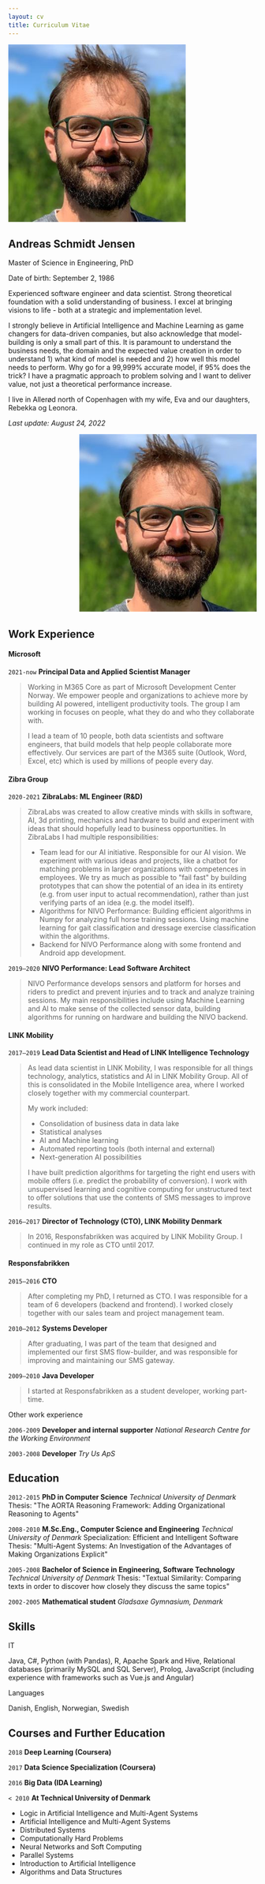 ```yaml
---
layout: cv
title: Curriculum Vitae
---
```


<div class="row mt-5">
    <div class="col-sm">
        <div id="portrait">
            <img src="img/asj.jpg" class="rounded-circle border float-right ml-3 mb-2" />
        </div>
        <h2 class="border-0">Andreas Schmidt Jensen</h2>
        <p class="lead">Master of Science in Engineering, PhD</p>
        <p>Date of birth: September 2, 1986</p>
        <p>
            Experienced software engineer and data scientist. Strong theoretical foundation with a solid understanding of business. I excel at bringing visions to life - both at a strategic and implementation level.
        </p>
        <p>
            I strongly believe in Artificial Intelligence and Machine Learning as game changers for data-driven companies, but also acknowledge that model-building is only a small part of this. It is paramount to understand the business needs, the domain and the expected value creation in order to understand 1) what kind of model is needed and 2) how well this model needs to perform. Why go for a 99,999% accurate model, if 95% does the trick? I have a pragmatic approach to problem solving and I want to deliver value, not just a theoretical performance increase.
        </p>
        <p>
            I live in Allerød north of Copenhagen with my wife, Eva and our daughters, Rebekka og Leonora.
        </p>
        <p class="float-right"><i>Last update: August 24, 2022</i></p>
    </div>
</div>
<div class="row mb-5">
    <div id="portrait-mini" class="col" style="text-align: right">
        <img src="img/asj.jpg" class="rounded-circle border" />
    </div>
</div>

## Work Experience

#### Microsoft
`2021-now`
**Principal Data and Applied Scientist Manager**
> Working in M365 Core as part of Microsoft Development Center Norway. We empower people and organizations to achieve more by building AI powered, intelligent productivity tools. The group I am working in focuses on people, what they do and who they collaborate with. 
> 
> I lead a team of 10 people, both data scientists and software engineers, that build models that help people collaborate more effectively. Our services are part of the M365 suite (Outlook, Word, Excel, etc) which is used by millions of people every day.

#### Zibra Group

`2020-2021`
**ZibraLabs: ML Engineer (R&D)**
> ZibraLabs was created to allow creative minds with skills in software, AI, 3d printing, mechanics and hardware to build and experiment with ideas that should hopefully lead to business opportunities. In ZibraLabs I had multiple responsibilities:
> - Team lead for our AI initiative. Responsible for our AI vision. We experiment with various ideas and projects, like a chatbot for matching problems in larger organizations with competences in employees. We try as much as possible to "fail fast" by building prototypes that can show the potential of an idea in its entirety (e.g. from user input to actual recommendation), rather than just verifying parts of an idea (e.g. the model itself).
> - Algorithms for NIVO Performance: Building efficient algorithms in Numpy for analyzing full horse training sessions. Using machine learning for gait classification and dressage exercise classification within the algorithms.
> - Backend for NIVO Performance along with some frontend and Android app development. 

`2019—2020`
**NIVO Performance: Lead Software Architect**
> NIVO Performance develops sensors and platform for horses and riders to predict and prevent injuries and to track and analyze training sessions.
> My main responsibilities include using Machine Learning and AI to make sense of the collected sensor data, building algorithms for running on hardware and building the NIVO  backend.

#### LINK Mobility

`2017—2019`
**Lead Data Scientist and Head of LINK Intelligence Technology**
> As lead data scientist in LINK Mobility, I was responsible for all things technology, analytics, statistics and AI in LINK Mobility Group. All of this is consolidated in the Mobile Intelligence area, where I worked closely together with my commercial counterpart. 
>
> My work included:
> - Consolidation of business data in data lake
> - Statistical analyses
> - AI and Machine learning
> - Automated reporting tools (both internal and external)
> - Next-generation AI possibilities
>
> I have built prediction algorithms for targeting the right end users with mobile offers (i.e. predict the probability of conversion). I work with unsupervised learning and cognitive computing for unstructured text to offer solutions that use the contents of SMS messages to improve results.

`2016—2017`
**Director of Technology (CTO), LINK Mobility Denmark**
> In 2016, Responsfabrikken was acquired by LINK Mobility Group. I continued in my role as CTO until 2017.

#### Responsfabrikken    

`2015—2016`
**CTO**
> After completing my PhD, I returned as CTO. I was responsible for a team of 6 developers (backend and frontend). I worked closely together with our sales team and project management team. 

`2010—2012`
**Systems Developer**
> After graduating, I was part of the team that designed and implemented our first SMS flow-builder, and was responsible for improving and maintaining our SMS gateway. 

`2009—2010`
**Java Developer**
> I started at Responsfabrikken as a student developer, working part-time. 

<p class="lead">Other work experience</p>

`2006-2009`
**Developer and internal supporter**
_National Research Centre for the Working Environment_

`2003-2008`
**Developer**
_Try Us ApS_

## Education

`2012-2015`
**PhD in Computer Science**
_Technical University of Denmark_
Thesis: "The AORTA Reasoning Framework: Adding Organizational Reasoning to Agents"

`2008-2010`
**M.Sc.Eng., Computer Science and Engineering**
_Technical University of Denmark_
Specialization: Efficient and Intelligent Software
Thesis: "Multi-Agent Systems: An Investigation of the Advantages of Making Organizations Explicit"

`2005-2008`
**Bachelor of Science in Engineering, Software Technology**
_Technical University of Denmark_
Thesis: "Textual Similarity: Comparing texts in order to discover how closely they discuss the same topics"

`2002-2005`
**Mathematical student**
_Gladsaxe Gymnasium, Denmark_

## Skills

<p class="lead mb-0">IT</p>
Java, C#, Python (with Pandas), R, Apache Spark and Hive, Relational databases (primarily MySQL and SQL Server), Prolog, JavaScript (including experience with frameworks such as Vue.js and Angular)

<p class="lead mb-0">Languages</p>
Danish, English, Norwegian, Swedish

## Courses and Further Education

`2018`
**Deep Learning (Coursera)**

`2017`
**Data Science Specialization (Coursera)**

`2016`
**Big Data (IDA Learning)**

`< 2010`
**At Technical University of Denmark**
* Logic in Artificial Intelligence and Multi-Agent Systems
* Artificial Intelligence and Multi-Agent Systems
* Distributed Systems   
* Computationally Hard Problems
* Neural Networks and Soft Computing
* Parallel Systems
* Introduction to Artificial Intelligence
* Algorithms and Data Structures

